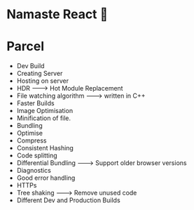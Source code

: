 # Namaste React 🤞

# Parcel

- Dev Build
- Creating Server
- Hosting on server
- HDR ---> Hot Module Replacement
- File watching algorithm ---> written in C++
- Faster Builds
- Image Optimisation
- Minification of file.
- Bundling
- Optimise
- Compress
- Consistent Hashing
- Code splitting
- Differential Bundling ---> Support older browser versions
- Diagnostics
- Good error handling
- HTTPs
- Tree shaking ---> Remove unused code
- Different Dev and Production Builds
